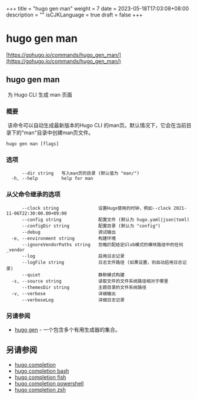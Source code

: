 +++
title = "hugo gen man"
weight = 7
date = 2023-05-18T17:03:08+08:00
description = ""
isCJKLanguage = true
draft = false
+++

# hugo gen man

[https://gohugo.io/commands/hugo_gen_man/](https://gohugo.io/commands/hugo_gen_man/)

## hugo gen man 

​	为 Hugo CLI 生成 man 页面

### 概要

​	该命令可以自动生成最新版本的Hugo CLI 的man页。默认情况下，它会在当前目录下的"man"目录中创建man页文件。

```
hugo gen man [flags]
```

### 选项 

```
      --dir string   写入man页的目录 (默认值为 "man/")
  -h, --help         help for man
```

### 从父命令继承的选项

```
      --clock string               设置Hugo使用的时钟，例如--clock 2021-11-06T22:30:00.00+09:00
      --config string              配置文件 (默认为 hugo.yaml|json|toml)
      --configDir string           配置目录 (默认为 "config")
      --debug                      调试输出
  -e, --environment string         构建环境
      --ignoreVendorPaths string   忽略匹配给定Glob模式的模块路径中的任何_vendor
      --log                        启用日志记录
      --logFile string             日志文件路径 (如果设置，则自动启用日志记录)
      --quiet                      静默模式构建
  -s, --source string              读取文件的文件系统路径相对于哪里
      --themesDir string           主题目录的文件系统路径
  -v, --verbose                    详细输出
      --verboseLog                 详细日志记录

```

### 另请参阅 

- [hugo gen](https://gohugo.io/commands/hugo_gen/) - 一个包含多个有用生成器的集合。

## 另请参阅

- [hugo completion](https://gohugo.io/commands/hugo_completion/)
- [hugo completion bash](https://gohugo.io/commands/hugo_completion_bash/)
- [hugo completion fish](https://gohugo.io/commands/hugo_completion_fish/)
- [hugo completion powershell](https://gohugo.io/commands/hugo_completion_powershell/)
- [hugo completion zsh](https://gohugo.io/commands/hugo_completion_zsh/)
